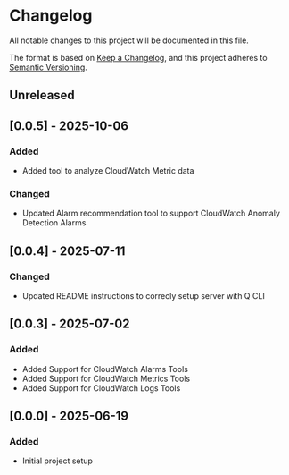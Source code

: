 # Changelog

All notable changes to this project will be documented in this file.

The format is based on [Keep a Changelog](https://keepachangelog.com/en/1.0.0/),
and this project adheres to [Semantic Versioning](https://semver.org/spec/v2.0.0.html).

## Unreleased

## [0.0.5] - 2025-10-06

### Added
- Added tool to analyze CloudWatch Metric data

### Changed

- Updated Alarm recommendation tool to support CloudWatch Anomaly Detection Alarms

## [0.0.4] - 2025-07-11

### Changed

- Updated README instructions to correcly setup server with Q CLI

## [0.0.3] - 2025-07-02

### Added

- Added Support for CloudWatch Alarms Tools
- Added Support for CloudWatch Metrics Tools
- Added Support for CloudWatch Logs Tools

## [0.0.0] - 2025-06-19

### Added

- Initial project setup
